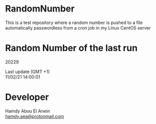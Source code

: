 # RandomNumber    
This is a test repository where a random number is pushed to a file automatically passwordless from a cron job in my Linux CentOS server    
# Random Number of the last run   
20229
      
Last update (GMT +1)    
11/02/21 14:00:01
# Developer    
Hamdy Abou El Anein   
hamdy.aea@protonmail.com
